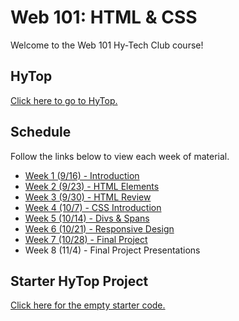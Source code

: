 # Web 101: HTML & CSS
Welcome to the Web 101 Hy-Tech Club course!

## HyTop
[Click here to go to HyTop.](https://hytop.onrender.com/)

## Schedule
Follow the links below to view each week of material.

- [Week 1 (9/16) - Introduction](Week01/StudentDesc.md)
- [Week 2 (9/23) - HTML Elements](Week02/StudentDesc.md)
- [Week 3 (9/30) - HTML Review](Week03/StudentDesc.md)
- [Week 4 (10/7) - CSS Introduction](Week04/StudentDesc.md)
- [Week 5 (10/14) - Divs & Spans](Week05/StudentDesc.md)
- [Week 6 (10/21) - Responsive Design](Week06/StudentDesc.md)
- [Week 7 (10/28) - Final Project](WeekFinalProject/StudentDesc.md)
- Week 8 (11/4) - Final Project Presentations

## Starter HyTop Project
[Click here for the empty starter code.](https://hytop.onrender.com/c/web)
